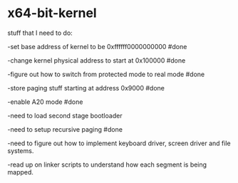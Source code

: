 # x64-bit-kernel

stuff that I need to do:

-set base address of kernel to be 0xffffff0000000000			    #done

-change kernel physical address to start at 0x100000	            #done

-figure out how to switch from protected mode to real mode         #done

-store paging stuff starting at address 0x9000			            #done

-enable A20 mode                                                                         #done


-need to load second stage bootloader

-need to setup recursive paging						    #done

-need to figure out how to implement keyboard driver, screen driver and file systems.  

-read up on linker scripts to understand how each segment is being mapped.  
